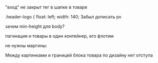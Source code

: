 "вход" не закрыт тег в шапке в товаре

.header-logo {
float: left;
width: 140;
Забыл дописать px

зачем min-height для body?

пагинация и товары в один контейнер, его флотим

не нужны маргины:

Между картинками и границей блока товара по дизайну нет отступа
